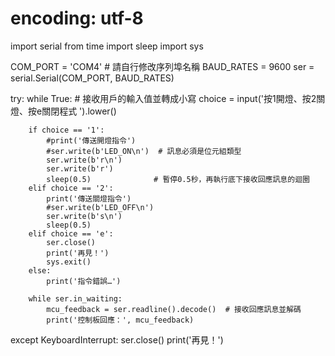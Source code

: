 




# encoding: utf-8

import serial
from time import sleep
import sys

COM_PORT = 'COM4'  # 請自行修改序列埠名稱
BAUD_RATES = 9600
ser = serial.Serial(COM_PORT, BAUD_RATES)

try:
	while True:
		# 接收用戶的輸入值並轉成小寫
		choice = input('按1開燈、按2關燈、按e關閉程式  ').lower()

		if choice == '1':
			#print('傳送開燈指令')
			#ser.write(b'LED_ON\n')  # 訊息必須是位元組類型
			ser.write(b'r\n')
			ser.write(b'r')
			sleep(0.5)              # 暫停0.5秒，再執行底下接收回應訊息的迴圈
		elif choice == '2':
			print('傳送關燈指令')
			#ser.write(b'LED_OFF\n')
			ser.write(b's\n')
			sleep(0.5)
		elif choice == 'e':
			ser.close()
			print('再見！')
			sys.exit()
		else:
			print('指令錯誤…')

		while ser.in_waiting:
			mcu_feedback = ser.readline().decode()  # 接收回應訊息並解碼
			print('控制板回應：', mcu_feedback)

except KeyboardInterrupt:
		ser.close()
		print('再見！')

